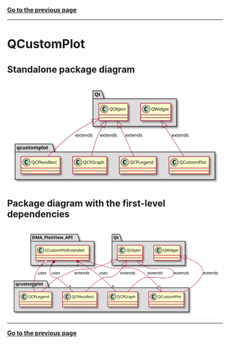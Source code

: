 [**Go to the previous page**](./dev_docs.md)

----

# QCustomPlot

## Standalone package diagram

![Class diagram with dependencies](./puml/qcustomplot_standalone.svg)

## Package diagram with the first-level dependencies

![Class diagram with dependencies](./puml/qcustomplot.svg)

----

[**Go to the previous page**](./dev_docs.md)